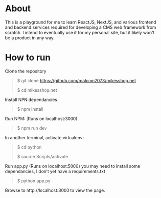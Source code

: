 About
===============
This is a playground for me to learn ReactJS, NextJS, and various frontend and backend services required for developing a CMS web framework from scratch. I intend to eventually use it for my personal site, but it likely won't be a product in any way.

How to run
===============
Clone the repository
>$ git clone https://github.com/malcom2073/mikesshop.net
>
> $ cd mikesshop.net

Install NPN dependancies

> $ npm install

Run NPM: (Runs on localhost:3000)

> $ npm run dev

In another terminal, activate virtualenv:

> $ cd python
>
> $ source Scripts/activate

Run app.py (Runs on localhost:5000) you may need to install some dependancies, I don't yet have a requirements.txt

> $ python app.py

Browse to http://localhost:3000 to view the page.